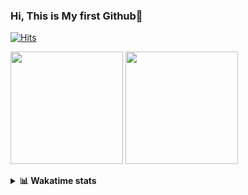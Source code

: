### Hi, This is My first Github👋
[![Hits](https://hits.seeyoufarm.com/api/count/incr/badge.svg?url=https%3A%2F%2Fgithub.com%2FJonghyun-Park1027&count_bg=%2379C83D&title_bg=%23555555&icon=&icon_color=%23E7E7E7&title=hits&edge_flat=false)](https://hits.seeyoufarm.com)
<br>

<!--[![Solved.ac Profile](http://mazassumnida.wtf/api/v2/generate_badge?boj=ppjjhh1027)](https://solved.ac/ppjjhh1027/)
-->
<p>
  <img height="180em" src="https://github-readme-stats-eight-rho-29.vercel.app/api?username=Jonghyun-Park1027&show_icons=true&include_all_commits=true&bg_color=30,e96443,904e95&title_color=fff&text_color=fff">
  <img height="180em" src="https://github-readme-stats-eight-rho-29.vercel.app/api/top-langs/?username=Jonghyun-Park1027&layout=compact&bg_color=30,e96443,904e95&title_color=fff&text_color=fff">


</p>
<details>
<summary><b>📊 Wakatime stats</b><br></summary>
<div>
<hr/>




<!--START_SECTION:waka-->
![Code Time](http://img.shields.io/badge/Code%20Time-490%20hrs%2031%20mins-blue)

![Profile Views](http://img.shields.io/badge/Profile%20Views-48-blue)

**🐱 My GitHub Data** 

> 📦 54.7 kB Used in GitHub's Storage 
 > 
> 🏆 174 Contributions in the Year 2023
 > 
> 🚫 Not Opted to Hire
 > 
> 📜 7 Public Repositories 
 > 
> 🔑 2 Private Repositories 
 > 
**I'm an Early 🐤** 

```text
🌞 Morning                31 commits          ████░░░░░░░░░░░░░░░░░░░░░   17.13 % 
🌆 Daytime                104 commits         ██████████████░░░░░░░░░░░   57.46 % 
🌃 Evening                44 commits          ██████░░░░░░░░░░░░░░░░░░░   24.31 % 
🌙 Night                  2 commits           ░░░░░░░░░░░░░░░░░░░░░░░░░   01.10 % 
```
📅 **I'm Most Productive on Tuesday** 

```text
Monday                   24 commits          ███░░░░░░░░░░░░░░░░░░░░░░   13.26 % 
Tuesday                  46 commits          ██████░░░░░░░░░░░░░░░░░░░   25.41 % 
Wednesday                14 commits          ██░░░░░░░░░░░░░░░░░░░░░░░   07.73 % 
Thursday                 14 commits          ██░░░░░░░░░░░░░░░░░░░░░░░   07.73 % 
Friday                   39 commits          █████░░░░░░░░░░░░░░░░░░░░   21.55 % 
Saturday                 17 commits          ██░░░░░░░░░░░░░░░░░░░░░░░   09.39 % 
Sunday                   27 commits          ████░░░░░░░░░░░░░░░░░░░░░   14.92 % 
```


📊 **This Week I Spent My Time On** 

```text
🕑︎ Time Zone: Asia/Seoul

💬 Programming Languages: 
Jupyter                  20 hrs 28 mins      ███████████████████░░░░░░   74.41 % 
Text                     3 hrs 12 mins       ███░░░░░░░░░░░░░░░░░░░░░░   11.65 % 
Python                   1 hr 37 mins        █░░░░░░░░░░░░░░░░░░░░░░░░   05.88 % 
Markdown                 1 hr 4 mins         █░░░░░░░░░░░░░░░░░░░░░░░░   03.91 % 
CSV/TSV                  38 mins             █░░░░░░░░░░░░░░░░░░░░░░░░   02.32 % 

🔥 Editors: 
PyCharm                  22 hrs 34 mins      █████████████████████░░░░   82.03 % 
VS Code                  4 hrs 56 mins       ████░░░░░░░░░░░░░░░░░░░░░   17.97 % 

🐱‍💻 Projects: 
fastcampus_codingstudy   8 hrs 56 mins       ████████░░░░░░░░░░░░░░░░░   32.47 % 
dacon_전력사용량예측            5 hrs 47 mins       █████░░░░░░░░░░░░░░░░░░░░   21.06 % 
ai_철도경진대회                3 hrs 59 mins       ████░░░░░░░░░░░░░░░░░░░░░   14.52 % 
Codingtest               1 hr 51 mins        ██░░░░░░░░░░░░░░░░░░░░░░░   06.78 % 
test                     1 hr 25 mins        █░░░░░░░░░░░░░░░░░░░░░░░░   05.19 % 

💻 Operating System: 
Windows                  27 hrs 30 mins      █████████████████████████   100.00 % 
```

**I Mostly Code in Jupyter Notebook** 

```text
Jupyter Notebook         6 repos             █████████████████░░░░░░░░   66.67 % 
HTML                     2 repos             ██████░░░░░░░░░░░░░░░░░░░   22.22 % 
C++                      1 repo              ███░░░░░░░░░░░░░░░░░░░░░░   11.11 % 
```




 Last Updated on 09/08/2023 18:35:39 UTC
<!--END_SECTION:waka-->
</details>



